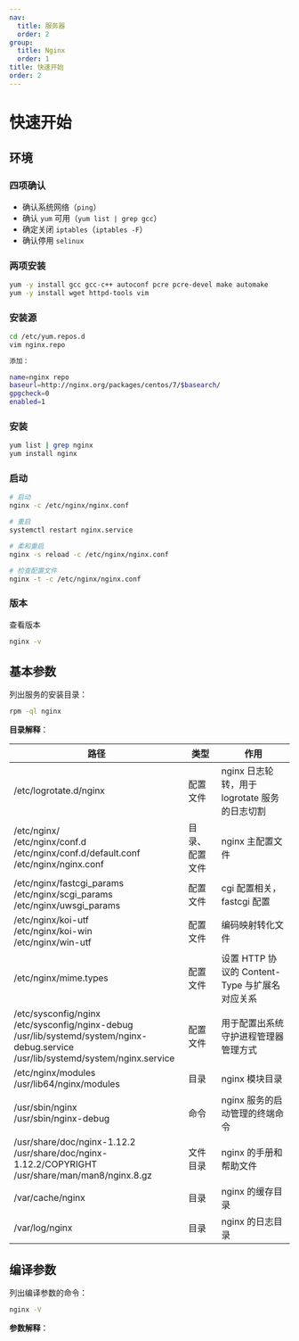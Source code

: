 ```yaml
---
nav:
  title: 服务器
  order: 2
group:
  title: Nginx
  order: 1
title: 快速开始
order: 2
---
```


# 快速开始

## 环境

### 四项确认

- 确认系统网络（`ping`）
- 确认 `yum` 可用（`yum list | grep gcc`）
- 确定关闭 `iptables`（`iptables -F`）
- 确认停用 `selinux`

### 两项安装

```bash
yum -y install gcc gcc-c++ autoconf pcre pcre-devel make automake
yum -y install wget httpd-tools vim
```

### 安装源

```bash
cd /etc/yum.repos.d
vim nginx.repo

添加：

name=nginx repo
baseurl=http://nginx.org/packages/centos/7/$basearch/
gpgcheck=0
enabled=1
```

### 安装

```bash
yum list | grep nginx
yum install nginx
```

### 启动

```bash
# 启动
nginx -c /etc/nginx/nginx.conf

# 重启
systemctl restart nginx.service

# 柔和重启
nginx -s reload -c /etc/nginx/nginx.conf

# 检查配置文件
nginx -t -c /etc/nginx/nginx.conf
```

### 版本

查看版本

```bash
nginx -v
```

## 基本参数

列出服务的安装目录：

```bash
rpm -ql nginx
```

**目录解释**：

| 路径                                                         | 类型           | 作用                                           |
| ------------------------------------------------------------ | -------------- | ---------------------------------------------- |
| /etc/logrotate.d/nginx                                       | 配置文件       | nginx 日志轮转，用于 logrotate 服务的日志切割  |
| /etc/nginx/<br/>/etc/nginx/conf.d<br/>/etc/nginx/conf.d/default.conf<br/>/etc/nginx/nginx.conf | 目录、配置文件 | nginx 主配置文件                               |
| /etc/nginx/fastcgi_params<br/>/etc/nginx/scgi_params<br/>/etc/nginx/uwsgi_params | 配置文件       | cgi 配置相关，fastcgi 配置                     |
| /etc/nginx/koi-utf<br/>/etc/nginx/koi-win<br/>/etc/nginx/win-utf | 配置文件       | 编码映射转化文件                               |
| /etc/nginx/mime.types                                        | 配置文件       | 设置 HTTP 协议的 Content-Type 与扩展名对应关系 |
| /etc/sysconfig/nginx<br/>/etc/sysconfig/nginx-debug<br/>/usr/lib/systemd/system/nginx-debug.service<br/>/usr/lib/systemd/system/nginx.service | 配置文件       | 用于配置出系统守护进程管理器管理方式           |
| /etc/nginx/modules<br/>/usr/lib64/nginx/modules              | 目录           | nginx 模块目录                                 |
| /usr/sbin/nginx<br/>/usr/sbin/nginx-debug                    | 命令           | nginx 服务的启动管理的终端命令                 |
| /usr/share/doc/nginx-1.12.2<br/>/usr/share/doc/nginx-1.12.2/COPYRIGHT<br/>/usr/share/man/man8/nginx.8.gz | 文件目录       | nginx 的手册和帮助文件                         |
| /var/cache/nginx                                             | 目录           | nginx 的缓存目录                               |
| /var/log/nginx                                               | 目录           | nginx 的日志目录                               |

## 编译参数

列出编译参数的命令：

```bash
nginx -V
```

**参数解释**：